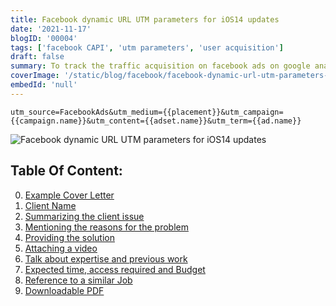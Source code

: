 ```yaml
---
title: Facebook dynamic URL UTM parameters for iOS14 updates
date: '2021-11-17'
blogID: '00004'
tags: ['facebook CAPI', 'utm parameters', 'user acquisition']
draft: false
summary: To track the traffic acquisition on facebook ads on google analytics for iOS14+ users. This will help the advertisers see the performance of their ads in UA or GA4.
coverImage: '/static/blog/facebook/facebook-dynamic-url-utm-parameters-for-ios14-updates.png'
embedId: 'null'
---
```


```
utm_source=FacebookAds&utm_medium={{placement}}&utm_campaign={{campaign.name}}&utm_content={{adset.name}}&utm_term={{ad.name}}

```

![Facebook dynamic URL UTM parameters for iOS14 updates](/static/blog/facebook/facebook-dynamic-url-utm-parameters-for-ios14-updates.png)

## Table Of Content:

0. [Example Cover Letter](#example-cover-letter)
1. [Client Name](#client-name)
2. [Summarizing the client issue](#summarizing-the-client-issue)
3. [Mentioning the reasons for the problem](#mentioning-the-reasons-for-the-problem)
4. [Providing the solution](#providing-the-solution)
5. [Attaching a video](#attaching-a-video)
6. [Talk about expertise and previous work](#talk-about-expertise-and-previous-work)
7. [Expected time, access required and Budget](#expected-time-access-required-and-budget)
8. [Reference to a similar Job](#reference-to-a-similar-job)
9. [Downloadable PDF](#downloadable-pdf)
